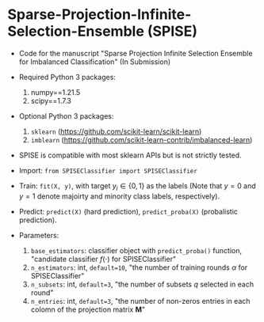 # Sparse-Projection-Infinite-Selection-Ensemble (SPISE)

* Code for the manuscript "Sparse Projection Infinite Selection Ensemble for Imbalanced Classification" (In Submission)

* Required Python 3 packages:
    1. numpy==1.21.5
    2. scipy==1.7.3

* Optional Python 3 packages: 
    1. `sklearn` (https://github.com/scikit-learn/scikit-learn)
    2. `imblearn` (https://github.com/scikit-learn-contrib/imbalanced-learn)

* SPISE is compatible with most sklearn APIs but is not strictly tested.

* Import: `from SPISEClassifier import SPISEClassifier`

* Train: `fit(X, y)`, with target $y_i \in \{0, 1\}$ as the labels (Note that $y = 0$ and $y = 1$ denote majoirty and minority class labels, respectively). 

* Predict: `predict(X)` (hard prediction), `predict_proba(X)` (probalistic prediction).

* Parameters: 
    1. `base_estimators`: classifier object with `predict_proba()` function, "candidate classifier $f(\cdot)$ for SPISEClassifier"
    2. `n_estimators`: int, `default=10`, "the number of training rounds $\alpha$ for SPISEClassifier"
    3. `n_subsets`: int, `default=3`, "the number of subsets $q$ selected in each round"
    4. `n_entries`: int, `default=3`, "the number of non-zeros entries in each colomn of the projection matrix $\textbf{M}$"
